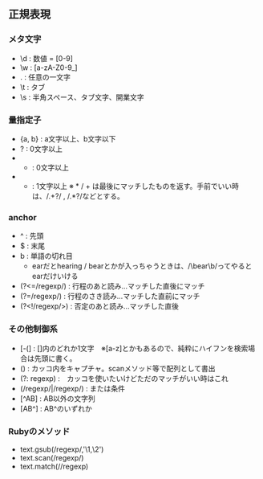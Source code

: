 ## 正規表現
### メタ文字
- \d : 数値 = [0-9]
- \w : [a-zA-Z0-9_]
- . : 任意の一文字
- \t : タブ
- \s : 半角スペース、タブ文字、開業文字

### 量指定子
- {a, b} : a文字以上、b文字以下
- ? : 0文字以上
- * : 0文字以上
- + : 1文字以上
  ※ * / + は最後にマッチしたものを返す。手前でいい時は、/.+?/ , /.*?/などとする。

### anchor
- ^ : 先頭
- $ : 末尾
- b : 単語の切れ目
  - earだとhearing / bearとかが入っちゃうときは、/\bear\b/ってやるとearだけいける
- (?<=/regexp/) : 行程のあと読み...マッチした直後にマッチ
- (?=/regexp/) : 行程のさき読み...マッチした直前にマッチ
- (?<!/regexp/>) : 否定のあと読み...マッチした直後

### その他制御系
- [-(] : []内のどれか1文字　※[a-z]とかもあるので、純粋にハイフンを検索場合は先頭に書く。
- () : カッコ内をキャプチャ。scanメソッド等で配列として書出
- (?: regexp) :　カッコを使いたいけどただのマッチがいい時はこれ
- (/regexp/|/regexp/) : または条件
- [^AB] : AB以外の文字列
- [AB^] : AB^のいずれか

### Rubyのメソッド
- text.gsub(/regexp/,'\1,\2')
- text.scan(/regexp/)
- text.match(//regexp)